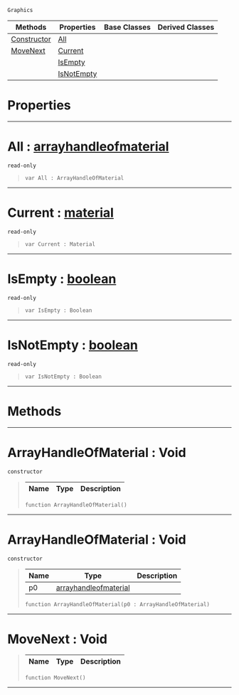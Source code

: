 `Graphics`

|Methods|Properties|Base Classes|Derived Classes|
|---|---|---|---|
|[ Constructor](https://github.com/PlasmaEngine/PlasmaDocs/tree/master/docs/C%2B%2B/code_reference/class_reference/arrayhandleofmaterial.markdown#arrayhandleofmaterial-vo)|[ All](https://github.com/PlasmaEngine/PlasmaDocs/tree/master/docs/C%2B%2B/code_reference/class_reference/arrayhandleofmaterial.markdown#all-plasma-engine-document)| | |
|[ MoveNext](https://github.com/PlasmaEngine/PlasmaDocs/tree/master/docs/C%2B%2B/code_reference/class_reference/arrayhandleofmaterial.markdown#movenext-void)|[ Current](https://github.com/PlasmaEngine/PlasmaDocs/tree/master/docs/C%2B%2B/code_reference/class_reference/arrayhandleofmaterial.markdown#current-plasma-engine-docu)| | |
| |[ IsEmpty](https://github.com/PlasmaEngine/PlasmaDocs/tree/master/docs/C%2B%2B/code_reference/class_reference/arrayhandleofmaterial.markdown#isempty-plasma-engine-docu)| | |
| |[ IsNotEmpty](https://github.com/PlasmaEngine/PlasmaDocs/tree/master/docs/C%2B%2B/code_reference/class_reference/arrayhandleofmaterial.markdown#isnotempty-plasma-engine-d)| | |


 #  Properties


---  
 #  All : [arrayhandleofmaterial](https://github.com/PlasmaEngine/PlasmaDocs/tree/master/docs/C%2B%2B/code_reference/class_reference/arrayhandleofmaterial.markdown)

 `read-only`

> 
> ``` lang=cpp, name=Lightning
> var All : ArrayHandleOfMaterial


---  
 #  Current : [material](https://github.com/PlasmaEngine/PlasmaDocs/tree/master/docs/C%2B%2B/code_reference/class_reference/material.markdown)

 `read-only`

> 
> ``` lang=cpp, name=Lightning
> var Current : Material


---  
 #  IsEmpty : [boolean](https://github.com/PlasmaEngine/PlasmaDocs/tree/master/docs/C%2B%2B/code_reference/lightning_base_types/boolean.markdown)

 `read-only`

> 
> ``` lang=cpp, name=Lightning
> var IsEmpty : Boolean


---  
 #  IsNotEmpty : [boolean](https://github.com/PlasmaEngine/PlasmaDocs/tree/master/docs/C%2B%2B/code_reference/lightning_base_types/boolean.markdown)

 `read-only`

> 
> ``` lang=cpp, name=Lightning
> var IsNotEmpty : Boolean


---  
 #  Methods


---  
 #  ArrayHandleOfMaterial : Void

 `constructor`

> 
> |Name|Type|Description|
> |---|---|---|
> ``` lang=cpp, name=Lightning
> function ArrayHandleOfMaterial()
> ``` 


---  
 #  ArrayHandleOfMaterial : Void

 `constructor`

> 
> |Name|Type|Description|
> |---|---|---|
> |p0|[arrayhandleofmaterial](https://github.com/PlasmaEngine/PlasmaDocs/tree/master/docs/C%2B%2B/code_reference/class_reference/arrayhandleofmaterial.markdown)| |
> ``` lang=cpp, name=Lightning
> function ArrayHandleOfMaterial(p0 : ArrayHandleOfMaterial)
> ``` 


---  
 #  MoveNext : Void

> 
> |Name|Type|Description|
> |---|---|---|
> ``` lang=cpp, name=Lightning
> function MoveNext()
> ``` 


---  
 

 